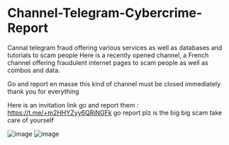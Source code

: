 # Channel-Telegram-Cybercrime-Report
Cannal telegram fraud offering various services as well as databases and tutorials to scam people
Here is a recently opened channel, a French channel offering fraudulent internet pages to scam people as well as combos and data.

Go and report en masse this kind of channel must be closed immediately thank you for everything

Here is an invitation link go and report them : https://t.me/+m2HHYZyy6QRiNGFk go report plz is the big big scam
take care of yourself

![image](https://github.com/user-attachments/assets/252c05c9-177b-4a7e-8e64-97d5b367b246)
![image](https://github.com/user-attachments/assets/172f4bf0-3a7b-4be8-a2ef-1c7f5fa625ee)
